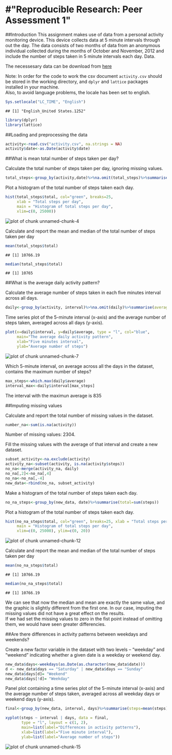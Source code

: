 
#"Reproducible Research: Peer Assessment 1"
===========================================
##Introduction
This assignment makes use of data from a personal activity monitoring device. This device collects data at 5 minute intervals through out the day. The data consists of two months of data from an anonymous individual collected during the months of October and November, 2012 and include the number of steps taken in 5 minute intervals each day.
Data.

The necessesary data can be download from [here](https://d396qusza40orc.cloudfront.net/repdata%2Fdata%2Factivity.zip)

Note: In order for the code to work the csv document `activity.csv` should be stored in the working directory, and `dplyr` and `lattice` packages installed in your machine.  
Also, to avoid language problems, the locale has been set to english.


```r
Sys.setlocale("LC_TIME", "English")
```

```
## [1] "English_United States.1252"
```

```r
library(dplyr)
library(lattice)
```

##Loading and preprocessing the data


```r
activity<-read.csv("activity.csv", na.strings = NA)
activity$date<-as.Date(activity$date)
```
##What is mean total number of steps taken per day?

Calculate the total number of steps taken per day, ignoring missing values.

```r
total_steps<-group_by(activity,date)%>%na.omit(total_steps)%>%summarise(total=sum(steps))
```
Plot a histogram of the total number of steps taken each day.

```r
hist(total_steps$total, col="green", breaks=25, 
     xlab = "Total steps per day", 
     main = "Histogram of total steps per day",     
     xlim=c(0, 25000))
```

![plot of chunk unnamed-chunk-4](figure/unnamed-chunk-4-1.png) 

Calculate and report the mean and median of the total number of steps taken per day

```r
mean(total_steps$total)
```

```
## [1] 10766.19
```

```r
median(total_steps$total)
```

```
## [1] 10765
```

##What is the average daily activity pattern?

Calculate the average number of steps taken in each five minutes interval across all days.


```r
daily<-group_by(activity, interval)%>%na.omit(daily)%>%summarise(average=mean(steps))
```

Time series plot of the 5-minute interval (x-axis) and the average number of steps taken, averaged across all days (y-axis).




```r
plot(x=daily$interval, y=daily$average, type = "l", col="blue",
     main="The average daily activity pattern",
     xlab="Five minutes interval",
     ylab="Average number of steps")
```

![plot of chunk unnamed-chunk-7](figure/unnamed-chunk-7-1.png) 

Which 5-minute interval, on average across all the days in the dataset, contains the maximum number of steps?

```r
max_steps<-which.max(daily$average)
interval_max<-daily$interval[max_steps]
```
The interval with the maximun average is 835

##Imputing missing values

Calculate and report the total number of missing values in the dataset.

```r
number_na<-sum(is.na(activity))
```
Number of missing values: 2304.

Fill the missing values with the average of that interval and create a new dataset.

```r
subset_activity<-na.exclude(activity)
activity_na<-subset(activity, is.na(activity$steps))
no_na<-merge(activity_na, daily)
no_na[,2]<-no_na[,4]
no_na<-no_na[,-4]
new_data<-rbind(no_na, subset_activity)
```

Make a histogram of the total number of steps taken each day.

```r
no_na_steps<-group_by(new_data, date)%>%summarise(total=sum(steps))
```

Plot a histogram of the total number of steps taken each day.

```r
hist(no_na_steps$total, col="green", breaks=25, xlab = "Total steps per day", 
     main = "Histogram of total steps per day",     
     xlim=c(0, 25000), ylim=c(0, 20))
```

![plot of chunk unnamed-chunk-12](figure/unnamed-chunk-12-1.png) 

Calculate and report the mean and median of the total number of steps taken per day

```r
mean(no_na_steps$total)
```

```
## [1] 10766.19
```

```r
median(no_na_steps$total)
```

```
## [1] 10766.19
```

We can see that now the median and mean are exactly the same value, and the graphic is slightly different from the first one. In our case, imputing the missing values did not have a great effect on the results.  
If we had set the missing values to zero in the fist point instead of omitting them, we would have seen greater differencies.

##Are there differences in activity patterns between weekdays and weekends?

Create a new factor variable in the dataset with two levels – “weekday” and “weekend” indicating whether a given date is a weekday or weekend day.

```r
new_data$days<-weekdays(as.Date(as.character(new_data$date)))
d <- new_data$days == "Saturday" | new_data$days == "Sunday"
new_data$days[d]= "Weekend"
new_data$days[!d]= "Weekday"
```
Panel plot containing a time series plot of the 5-minute interval (x-axis) and the average number of steps taken, averaged across all weekday days or weekend days (y-axis).

```r
final<-group_by(new_data, interval, days)%>%summarise(steps=mean(steps))

xyplot(steps ~ interval | days, data = final,
       type = "l", layout = c(1, 2),
       main=list(label="Differences in activity patterns"),
       xlab=list(label="Five minute interval"),
       ylab=list(label="Average number of steps"))
```

![plot of chunk unnamed-chunk-15](figure/unnamed-chunk-15-1.png) 




